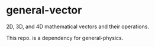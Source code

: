 # general-vector
2D, 3D, and 4D mathematical vectors and their operations.

This repo. is a dependency for general-physics.
